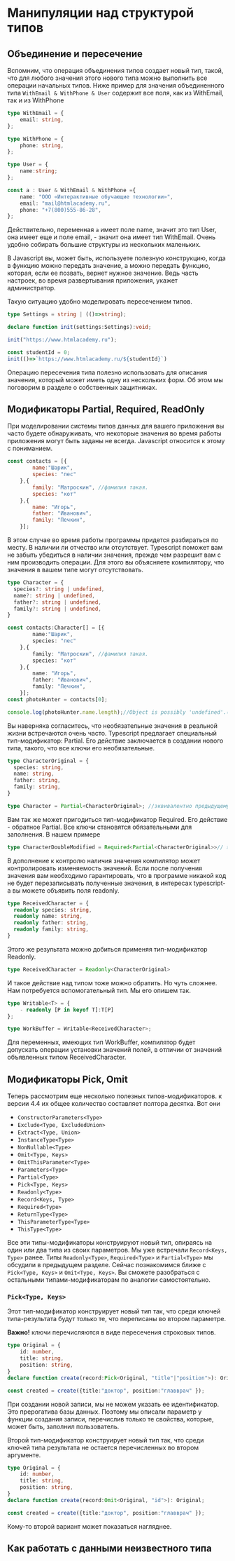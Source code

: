 # Манипуляции над структурой типов

## Объединение и пересечение

Вспомним, что операция объединения типов создает новый тип, такой, что для любого значения этого нового типа можно выполнить все операции начальных типов. Ниже пример для значения объединенного типа `WithEmail & WithPhone & User` содержит все поля, как из WithEmail, так и из WithPhone

```typescript
type WithEmail = {    
    email: string,
};

type WithPhone = {
    phone: string,
};

type User = {
    name:string;
};

const a : User & WithEmail & WithPhone ={
    name: "ООО «Интерактивные обучающие технологии»",
    email: "mail@htmlacademy.ru",
    phone: "+7(800)555-86-28",
};
```

Действительно, переменная `a` имеет поле name, значит это тип User, она имеет еще и поле email, - значит она имеет тип WithEmail. Очень удобно собирать большие структуры из нескольких маленьких.

В Javascript вы, может быть, используете полезную конструкцию, когда в функцию можно передать значение, а можно передать функцию, которая, если ее позвать, вернет нужное значение. Ведь часть настроек, во время развертывания приложения, укажет администратор.

Такую ситуацию удобно моделировать пересечением типов.

```typescript
type Settings = string | (()=>string);

declare function init(settings:Settings):void;

init("https://www.htmlacademy.ru");

const studentId = 0;
init(()=>`https://www.htmlacademy.ru/${studentId}`)
```

Операцию пересечения типа полезно использовать для описания значения, который может иметь одну из нескольких форм. Об этом мы поговорим в разделе о собственных защитниках.

## Модификаторы Partial, Required, ReadOnly

При моделировании системы типов данных для вашего приложения вы часто будете обнаруживать, что некоторые значения во время работы приложения могут быть заданы не всегда. Javascript относится к этому с пониманием.

```javascript
const contacts = [{
        name:"Шарик",
        species: "пес" 
    },{
        family: "Матроскин", //фамилия такая.
        species: "кот"
    },{
        name: "Игорь",
        father: "Иванович",
        family: "Печкин",
    }];
```

В этом случае во время работы программы придется разбираться по месту. В наличии ли отчество или отсутствует. Typescript поможет вам не забыть убедиться в наличии значения, прежде чем разрешит вам с ним производить операции. Для этого вы объясняете компилятору, что значения в вашем типе могут отсутствовать.

```typescript
type Character = {
  species?: string | undefined,
  name?: string | undefined,
  father?: string | undefined,
  family?: string | undefined,  
}

const contacts:Character[] = [{
        name:"Шарик",
        species: "пес" 
    },{
        family: "Матроскин", //фамилия такая.
        species: "кот"
    },{
        name: "Игорь",
        father: "Иванович",
        family: "Печкин",
    }];
const photoHunter = contacts[0];

console.log(photoHunter.name.length);//Object is possibly 'undefined'.(2532)
```

Вы наверняка согласитесь, что необязательные значения в реальной жизни встречаются очень часто. Typescript предлагает специальный тип-модификатор: Partial. Его действие заключается в создании нового типа, такого, что все ключи его необязательные.

```typescript
type CharacterOriginal = {
  species: string,
  name: string,
  father: string,
  family: string,  
}

type Character = Partial<CharacterOriginal>; //эквивалентно предыдущему примеру.
```

Вам так же может пригодиться тип-модификатор Required. Его действие - обратное Partial. Все ключи становятся обязательными для заполнения. В нашем примере

```typescript
type CharacterDoubleModified = Required<Partial<CharacterOriginal>>// эквивалентно CharacterOriginal
```

В дополнение к контролю наличия значения компилятор может контролировать изменяемость значений. Если после получения значения вам необходимо гарантировать, что в программе никакой код не будет перезаписывать полученные значения, в интересах typescript-а вы можете объявить поля readonly.

```typescript
type ReceivedCharacter = {
  readonly species: string,
  readonly name: string,
  readonly father: string,
  readonly family: string,  
}
```

Этого же результата можно добиться применяя тип-модификатор Readonly.

```typescript
type ReceivedCharacter = Readonly<CharacterOriginal>
```

И такое действие над типом тоже можно обратить. Но чуть сложнее. Нам потребуется вспомогательный тип. Мы его опишем так.

```typescript
type Writable<T> = {
    - readonly [P in keyof T]:T[P]
};

type WorkBuffer = Writable<ReceivedCharacter>;
```

Для переменных, имеющих тип WorkBuffer, компилятор будет допускать операции установки значений полей, в отличии от значений объявленных типом ReceivedCharacter.

## Модификаторы Pick, Omit

Теперь рассмотрим еще несколько полезных типов-модификаторов. к версии 4.4 их общее количество составляет полтора десятка. Вот они

* `ConstructorParameters<Type>`
* `Exclude<Type, ExcludedUnion>`
* `Extract<Type, Union>`
* `InstanceType<Type>`
* `NonNullable<Type>`
* `Omit<Type, Keys>`
* `OmitThisParameter<Type>`
* `Parameters<Type>`
* `Partial<Type>`
* `Pick<Type, Keys>`
* `Readonly<Type>`
* `Record<Keys, Type>`
* `Required<Type>`
* `ReturnType<Type>`
* `ThisParameterType<Type>`
* `ThisType<Type>`

Все эти типы-модификаторы конструируют новый тип, опираясь на один или два типа из своих параметров. Мы уже встречали `Record<Keys, Type>` ранее. Типы `Readonly<Type>`, `Required<Type>` и `Partial<Type>` мы обсудили в предыдущем разделе. Сейчас познакомимся ближе с `Pick<Type, Keys>` и `Omit<Type, Keys>`. Вы сможете разобраться с остальными типами-модификаторам по аналогии самостоятельно.

### `Pick<Type, Keys>`

Этот тип-модификатор конструирует новый тип так, что среди ключей типа-результата будут только те, что переписаны во втором параметре.

**Важно!** ключи перечисляются в виде пересечения строковых типов.

```typescript
type Original = {
    id: number,
    title: string,
    position: string,
}
declare function create(record:Pick<Original, "title"|"position">): Original;

const created = create({title:"доктор", position:"главврач" });
```

При создании новой записи, мы не можем указать ее идентификатор. Это прерогатива базы данных. Поэтому мы описали параметр у функции создания записи, перечислив только те свойства, которые, может быть, заполнил пользователь.

Второй тип-модификатор конструирует новый тип так, что среди ключей типа результата не остается перечисленных во втором аргументе.

```typescript
type Original = {
    id: number,
    title: string,
    position: string,
}
declare function create(record:Omit<Original, "id">): Original;

const created = create({title:"доктор", position:"главврач" });
```

Кому-то второй вариант может показаться нагляднее.

## Как работать с данными неизвестного типа
